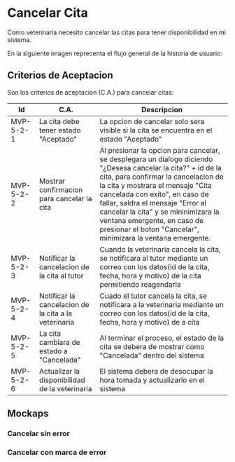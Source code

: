 
# Cancelar Cita
Como veterinaria necesito cancelar las citas para tener disponibilidad en mi sistema.

En la siguiente imagen reprecenta el flujo general de la historia de usuario:
<!-- ![Task Flow de Gestionar citas](/img/gestionar_citas/agregar_cita/agregar_cita_diagrama.svg) -->

## Criterios de Aceptacion
Son los criterios de aceptacion (C.A.) para cancelar citas:

| Id | C.A. | Descripcion | 
|-------------------- | -------- | -------- | 
| MVP-5-2-1 | La cita debe tener estado "Aceptado" | La opcion de cancelar solo sera visible si la cita se encuentra en el estado "Aceptado" |
| MVP-5-2-2 | Mostrar confirmacion para cancelar la cita | Al presionar la opcion para cancelar, se desplegara un dialogo diciendo "¿Desesa cancelar la cita?" + id de la cita, para confirmar la cancelacion de la cita y mostrara el mensaje "Cita cancelada con exito", en caso de fallar, saldra el mensaje "Error al cancelar la cita" y se mininimizara la ventana emergente, en caso de presionar el boton "Cancelar", minimizara la ventana emergente. |
| MVP-5-2-3 | Notificar la cancelacion de la cita al tutor | Cuando la veterinaria cancela la cita, se notificara al tutor mediante un correo con los datos(id de la cita, fecha, hora y motivo) de la cita permitiendo reagendarla |
| MVP-5-2-4 | Notificar la cancelacion de la cita a la veterinaria | Cuado el tutor cancela la cita, se notificara a la veterinaria mediante un correo con los datos(id de la cita, fecha, hora y motivo) de a cita |
| MVP-5-2-5 | La cita cambiara de estado a "Cancelada" | Al terminar el proceso, el estado de la cita se debera de mostrar como "Cancelada" dentro del sistema |
| MVP-5-2-6 | Actualizar la disponibilidad de la veterinaria | El sistema debera de desocupar la hora tomada y actualizarlo en el sistema |


## Mockaps

### Cancelar sin error
<!-- ![Mockap de Gestionar citas general](/img/gestionar_citas/agregar_cita/agregar_cita_mockap.svg) -->

### Cancelar con marca de error
<!-- ![Mockap de Gestionar citas tabla](/img/gestionar_citas/agregar_cita/agregar_cita_error_mockap.svg) -->